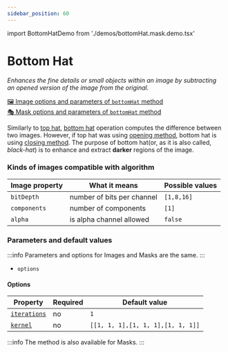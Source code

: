```yaml
---
sidebar_position: 60
---
```


import BottomHatDemo from './demos/bottomHat.mask.demo.tsx'

# Bottom Hat

_Enhances the fine details or small objects within an image by subtracting an opened version of the image from the original._

[🖼️ Image options and parameters of `bottomHat` method](https://api.image-js.org/classes/index.Image.html#bottomHat)  
[🎭 Mask options and parameters of `bottomHat` method](https://api.image-js.org/classes/index.Mask.html#bottomHat)

Similarly to [top hat](./Top%20Hat.md 'internal link to top hat'), [bottom hat](https://en.wikipedia.org/wiki/Top-hat_transform 'wikipedia link to top hat') operation computes the difference between two images. However, if top hat was using [opening method](./Opening.md 'internal link on open method'), bottom hat is using [closing method](./Closing.md 'internal link on close method').
The purpose of bottom hat(or, as it is also called, _black-hat_) is to enhance and extract **darker** regions of the image.

<BottomHatDemo />

### Kinds of images compatible with algorithm

| Image property | What it means              | Possible values |
| -------------- | -------------------------- | --------------- |
| `bitDepth`     | number of bits per channel | `[1,8,16]`      |
| `components`   | number of components       | `[1]`           |
| `alpha`        | is alpha channel allowed   | `false`         |

### Parameters and default values

:::info
Parameters and options for Images and Masks are the same.
:::

- `options`

#### Options

| Property                                                                                   | Required | Default value                     |
| ------------------------------------------------------------------------------------------ | -------- | --------------------------------- |
| [`iterations`](https://api.image-js.org/interfaces/index.BottomHatOptions.html#iterations) | no       | `1`                               |
| [`kernel`](https://api.image-js.org/interfaces/index.BottomHatOptions.html#kernel)         | no       | `[[1, 1, 1],[1, 1, 1],[1, 1, 1]]` |

:::info
The method is also available for Masks.
:::

